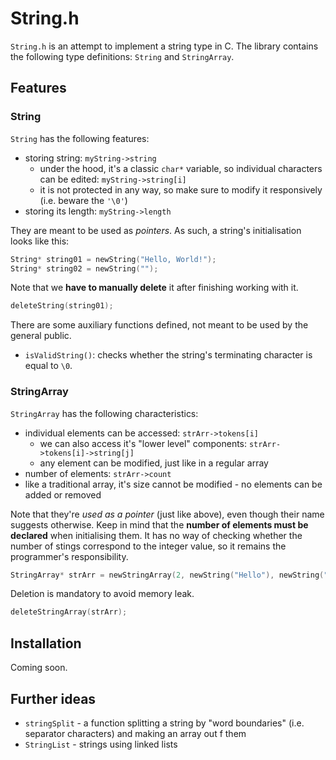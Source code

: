 # String.h
`String.h` is an attempt to implement a string type in C. The library contains the following type definitions: `String` and `StringArray`.

## Features

### String
`String` has the following features:
* storing string: `myString->string`
  * under the hood, it's a classic `char*` variable, so individual characters can be edited: `myString->string[i]`
  * it is not protected in any way, so make sure to modify it responsively (i.e. beware the `'\0'`)
* storing its length: `myString->length`

They are meant to be used as _pointers_. As such, a string's initialisation looks like this:
```c
String* string01 = newString("Hello, World!");
String* string02 = newString("");
```

Note that we **have to manually delete** it after finishing working with it.
```c
deleteString(string01);
```

There are some auxiliary functions defined, not meant to be used by the general public.
* `isValidString()`: checks whether the string's terminating character is equal to `\0`.


### StringArray
`StringArray` has the following characteristics:
* individual elements can be accessed: `strArr->tokens[i]`
  * we can also access it's "lower level" components: `strArr->tokens[i]->string[j]`
  * any element can be modified, just like in a regular array
* number of elements: `strArr->count`
* like a traditional array, it's size cannot be modified - no elements can be added or removed

Note that they're _used as a pointer_ (just like above), even though their name suggests otherwise. Keep in mind that the **number of elements must be declared** when initialising them. It has no way of checking whether the number of stings correspond to the integer value, so it remains the programmer's responsibility.
```c
StringArray* strArr = newStringArray(2, newString("Hello"), newString("World"));
````

Deletion is mandatory to avoid memory leak.
```c
deleteStringArray(strArr);
```

## Installation
Coming soon.

## Further ideas
* `stringSplit` - a function splitting a string by "word boundaries" (i.e. separator characters) and making an array out f them
* `StringList` - strings using linked lists
